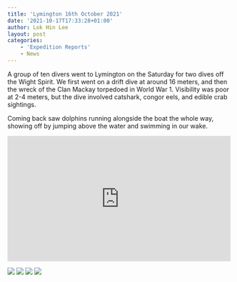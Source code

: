 ```yaml
---
title: 'Lymington 16th October 2021'
date: '2021-10-17T17:33:28+01:00'
author: Lok Hin Lee
layout: post
categories:
    - 'Expedition Reports'
    - News
---
```


A group of ten divers went to Lymington on the Saturday for two dives off the Wight Spirit. We first went on a drift dive at around 16 meters, and then the wreck of the Clan Mackay torpedoed in World War 1. Visibility was poor at 2-4 meters, but the dive involved catshark, congor eels, and edible crab sightings.

Coming back saw dolphins running alongside the boat the whole way, showing off by jumping above the water and swimming in our wake.

<iframe allow="accelerometer; autoplay; clipboard-write; encrypted-media; gyroscope; picture-in-picture; web-share" allowfullscreen="" frameborder="0" height="281" loading="lazy" src="https://www.youtube.com/embed/y_jPBsUy2Ak?feature=oembed" title="Lymington Dolphins" width="500"></iframe>

![](https://ouueg.com/wp-content/uploads/2021/10/WhatsApp-Image-2021-10-16-at-22.15.18-1.jpeg)
![](https://ouueg.com/wp-content/uploads/2021/10/WhatsApp-Image-2021-10-17-at-17.22.38-1-1.jpeg)
![](https://ouueg.com/wp-content/uploads/2021/10/WhatsApp-Image-2021-10-17-at-17.22.38-2-1.jpeg)
![](https://ouueg.com/wp-content/uploads/2021/10/WhatsApp-Image-2021-10-17-at-17.22.38-3.jpeg)
